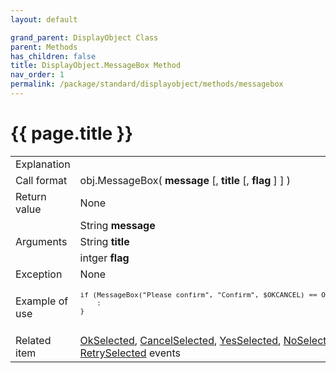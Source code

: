 ```yaml
---
layout: default

grand_parent: DisplayObject Class
parent: Methods
has_children: false
title: DisplayObject.MessageBox Method
nav_order: 1
permalink: /package/standard/displayobject/methods/messagebox
---
```

# {{ page.title }}

<table>
  <tr>
    <td>Explanation</td>
    <td colspan="2"></td>
  </tr>
  <tr>
    <td>Call format</td>
    <td colspan="2">obj.MessageBox( <b>message</b> [, <b>title</b> [, <b>flag</b> ] ] )</td>
  </tr>
  <tr>
    <td>Return value</td>
    <td colspan="2">None</td>
  </tr>  
  <tr>
    <td rowspan="3">Arguments</td>
    <td>String <b>message</b></td>
    <td></td>
  </tr>
  <tr>
    <td>String <b>title</b></td>
    <td></td>
  </tr>
  <tr>
    <td>intger <b>flag</b></td>
    <td></td>
  </tr>
  <tr>
    <td>Exception</td>
    <td colspan="2">None</td>
  </tr>
  <tr>
    <td>Example of use</td>
    <td colspan="2"><code><pre>
if (MessageBox("Please confirm", "Confirm", $OKCANCEL) == OkSelected) {
    :
}
    </pre></code></td>
  </tr>
  <tr>
    <td>Related item</td>
    <td colspan="2"><a href="/package/standard/displayobject/events/okselected">OkSelected</a>, <a href="/package/standard/displayobject/events/cancelselected">CancelSelected</a>, <a href="/package/standard/displayobject/events/yesselected">YesSelected</a>, <a href="/package/standard/displayobject/events/noselected">NoSelected</a>, <a href="/package/standard/displayobject/events/retryselected">RetrySelected</a> events</td>
  </tr>
</table>